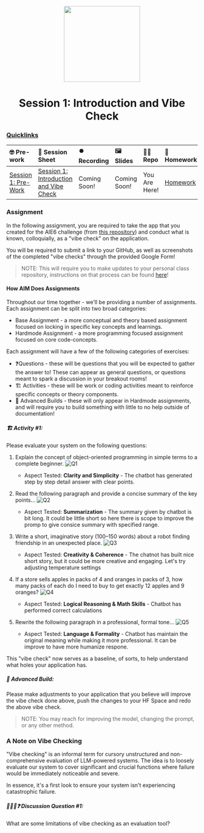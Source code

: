 <p align = "center" draggable=”false” ><img src="https://github.com/AI-Maker-Space/LLM-Dev-101/assets/37101144/d1343317-fa2f-41e1-8af1-1dbb18399719" 
     width="200px"
     height="auto"/>
</p>

<h1 align="center" id="heading">Session 1: Introduction and Vibe Check</h1>

### [Quicklinks](https://github.com/AI-Maker-Space/AIE6/tree/main/00_AIM_Quicklinks)

| 🤓 Pre-work | 📰 Session Sheet | ⏺️ Recording     | 🖼️ Slides        | 👨‍💻 Repo         | 📝 Homework      | 📁 Feedback       |
|:-----------------|:-----------------|:-----------------|:-----------------|:-----------------|:-----------------|:-----------------|
| [Session 1: Pre-Work](https://www.notion.so/Session-1-Introduction-and-Vibe-Check-1c8cd547af3d81b596bbdfb64cf4fd2f?pvs=4#1c8cd547af3d81fb96b4f625f3f8e3d6)| [Session 1: Introduction and Vibe Check](https://www.notion.so/Session-1-Introduction-and-Vibe-Check-1c8cd547af3d81b596bbdfb64cf4fd2f) | Coming Soon! | Coming Soon! | You Are Here! | [Homework](https://forms.gle/W59zjs5MQc7kbLUh9) | [AIE6 Feedback 4/1](https://forms.gle/EdzBz82yGqVYKfUw9)


### Assignment

In the following assignment, you are required to take the app that you created for the AIE6 challenge (from [this repository](https://github.com/AI-Maker-Space/Beyond-ChatGPT)) and conduct what is known, colloquially, as a "vibe check" on the application. 

You will be required to submit a link to your GitHub, as well as screenshots of the completed "vibe checks" through the provided Google Form!

> NOTE: This will require you to make updates to your personal class repository, instructions on that process can be found [here](https://github.com/AI-Maker-Space/AIE6/tree/main/00_Setting%20Up%20Git)!

#### How AIM Does Assignments
Throughout our time together - we'll be providing a number of assignments. Each assignment can be split into two broad categories:

- Base Assignment - a more conceptual and theory based assignment focused on locking in specific key concepts and learnings.
- Hardmode Assignment - a more programming focused assignment focused on core code-concepts.

Each assignment will have a few of the following categories of exercises:

- ❓Questions - these will be questions that you will be expected to gather the answer to! These can appear as general questions, or questions meant to spark a discussion in your breakout rooms!
- 🏗️ Activities - these will be work or coding activities meant to reinforce specific concepts or theory components.
- 🚧 Advanced Builds - these will only appear in Hardmode assignments, and will require you to build something with little to no help outside of documentation!

##### 🏗️ Activity #1:

Please evaluate your system on the following questions:

1. Explain the concept of object-oriented programming in simple terms to a complete beginner.
  ![Q1](https://github.com/user-attachments/assets/abc6a1e1-9d74-47d7-84d4-3189ccd1a5e7)

    - Aspect Tested:
     **Clarity and Simplicity** - The chatbot has generated step by step detail answer with clear points.
      
2. Read the following paragraph and provide a concise summary of the key points…
     ![Q2](https://github.com/user-attachments/assets/fa3e2bca-069d-46a6-8f65-669533210559)
    
    - Aspect Tested:
      **Summarization** - The summary given by chatbot is bit long. It could be little short so here there is scope to improve the promp to give consice summary with specified range.
         
3. Write a short, imaginative story (100–150 words) about a robot finding friendship in an unexpected place.
   ![Q3](https://github.com/user-attachments/assets/8e997e60-f078-4d9d-8c00-4ea378d7f31e)
   
    - Aspect Tested:
    **Creativity & Coherence** - The chatnot has built nice short story, but it could be more creative and engaging. Let's try adjusting temperature settings
      
4. If a store sells apples in packs of 4 and oranges in packs of 3, how many packs of each do I need to buy to get exactly 12 apples and 9 oranges?
    ![Q4](https://github.com/user-attachments/assets/8e860141-5ad4-4d3f-b7c8-82e95ce0fd6a)

    - Aspect Tested: 
     **Logical Reasoning & Math Skills** -  Chatbot has performed correct calculations
      
5. Rewrite the following paragraph in a professional, formal tone…
     ![Q5](https://github.com/user-attachments/assets/970d50f4-512f-4d5d-9b92-e23329e62b1a)

    - Aspect Tested:
     **Language & Formality** - Chatbot has maintain the original meaning while making it more professional. It can be improve to have more humanize respone. 
     
This "vibe check" now serves as a baseline, of sorts, to help understand what holes your application has.

##### 🚧 Advanced Build:

Please make adjustments to your application that you believe will improve the vibe check done above, push the changes to your HF Space and redo the above vibe check.

> NOTE: You may reach for improving the model, changing the prompt, or any other method.

### A Note on Vibe Checking

"Vibe checking" is an informal term for cursory unstructured and non-comprehensive evaluation of LLM-powered systems. The idea is to loosely evaluate our system to cover significant and crucial functions where failure would be immediately noticeable and severe.

In essence, it's a first look to ensure your system isn't experiencing catastrophic failure.

##### 🧑‍🤝‍🧑❓ Discussion Question #1:

What are some limitations of vibe checking as an evaluation tool?
